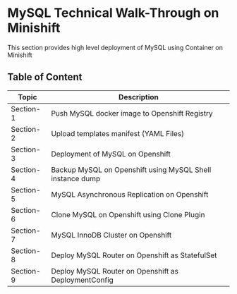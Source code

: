 # MySQL Technical Walk-Through on Minishift
This section provides high level deployment of MySQL using Container on Minishift
## Table of Content
| Topic | Description |
| ------|-------------|
| Section-1 | Push MySQL docker image to Openshift Registry |
| Section-2 | Upload templates manifest (YAML Files) |
| Section-3 | Deployment of MySQL on Openshift |
| Section-4 | Backup MySQL on Openshift using MySQL Shell instance dump |
| Section-5 | MySQL Asynchronous Replication on Openshift |
| Section-6 | Clone MySQL on Openshift using Clone Plugin |
| Section-7 | MySQL InnoDB Cluster on Openshift |
| Section-8 | Deploy MySQL Router on Openshift as StatefulSet |
| Section-9 | Deploy MySQL Router on Openshift as DeploymentConfig |
